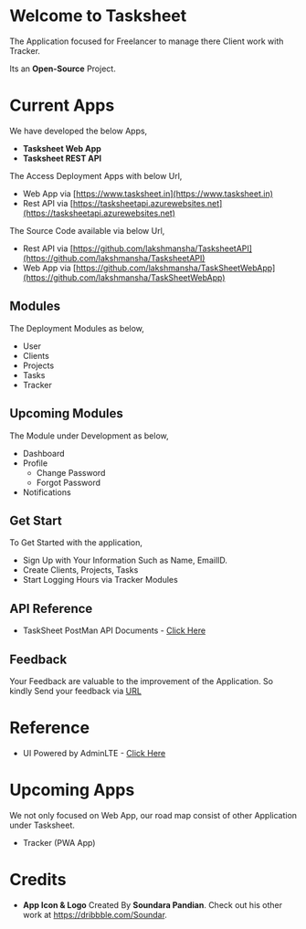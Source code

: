 # Welcome to Tasksheet

The Application focused for Freelancer to manage there Client work with Tracker.

Its an **Open-Source** Project.

# **Current Apps**

We have developed the below Apps,

- **Tasksheet Web App**
- **Tasksheet REST API**

The Access Deployment Apps with below Url,

- Web App via [https://www.tasksheet.in](https://www.tasksheet.in)
- Rest API via [https://tasksheetapi.azurewebsites.net](https://tasksheetapi.azurewebsites.net)

The Source Code available via below Url,

- Rest API via [https://github.com/lakshmansha/TasksheetAPI](https://github.com/lakshmansha/TasksheetAPI)
- Web App via [https://github.com/lakshmansha/TaskSheetWebApp](https://github.com/lakshmansha/TaskSheetWebApp)

## Modules

The Deployment Modules as below,

- User
- Clients
- Projects
- Tasks
- Tracker

## Upcoming Modules

The Module under Development as below,

- Dashboard
- Profile
  - Change Password
  - Forgot Password
- Notifications

## Get Start

To Get Started with the application,

- Sign Up with Your Information Such as Name, EmailID.
- Create Clients, Projects, Tasks
- Start Logging Hours via Tracker Modules

## API Reference

- TaskSheet PostMan API Documents - [Click Here](https://documenter.getpostman.com/view/1589172/TzXzDcSp)

## Feedback

Your Feedback are valuable to the improvement of the Application. So kindly Send your feedback via [URL](https://forms.office.com/r/hB8pRmPpju)

# Reference

- UI Powered by AdminLTE - [Click Here](https://adminlte.io/themes/dev/AdminLTE/)

# **Upcoming Apps**

We not only focused on Web App, our road map consist of other Application under Tasksheet.

- Tracker (PWA App)

# Credits

- **App Icon & Logo** Created By **Soundara Pandian**. Check out his other work at https://dribbble.com/Soundar.
